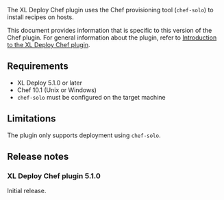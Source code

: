 The XL Deploy Chef plugin uses the Chef provisioning tool (`chef-solo`) to install recipes on hosts.

This document provides information that is specific to this version of the Chef plugin. For general information about the plugin, refer to [Introduction to the XL Deploy Chef plugin](/xl-deploy/concept/xl-deploy-chef-plugin.html).

## Requirements

* XL Deploy 5.1.0 or later
* Chef 10.1 (Unix or Windows)
* `chef-solo` must be configured on the target machine

## Limitations ##

The plugin only supports deployment using `chef-solo`.

## Release notes

### XL Deploy Chef plugin 5.1.0

Initial release.
